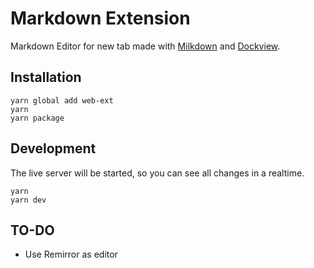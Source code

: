 # Markdown Extension

Markdown Editor for new tab made with [Milkdown](https://milkdown.dev/) and
[Dockview](https://dockview.dev).

## Installation

```
yarn global add web-ext
yarn
yarn package
```

## Development

The live server will be started, so you can see all changes in a realtime.

```
yarn
yarn dev
```

## TO-DO

- Use Remirror as editor
